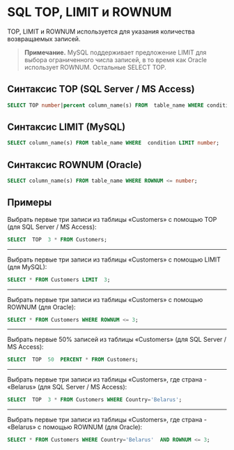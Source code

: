 # SQL TOP, LIMIT и ROWNUM

TOP, LIMIT и ROWNUM используется для указания количества возвращаемых записей.

>**Примечание.**  MySQL поддерживает предложение LIMIT для выбора ограниченного числа записей, в то время как Oracle использует ROWNUM. Остальные SELECT TOP.

## Синтаксис TOP (SQL Server / MS Access)

``` SQL
SELECT TOP number|percent column_name(s) FROM  table_name WHERE condition;
```

## Синтаксис LIMIT (MySQL)

``` SQL
SELECT column_name(s) FROM table_name WHERE  condition LIMIT number;
```

## Синтаксис ROWNUM (Oracle)

``` SQL
SELECT column_name(s) FROM table_name WHERE ROWNUM <= number;
```
## Примеры

Выбрать первые три записи из таблицы «Customers» с помощью TOP (для SQL Server / MS Access):
``` SQL
SELECT  TOP  3 * FROM Customers;
```
___
Выбрать первые три записи из таблицы «Customers»  с помощью LIMIT (для MySQL):
``` SQL
SELECT * FROM Customers LIMIT  3;
```
___
Выбрать первые три записи из таблицы «Customers»  с помощью ROWNUM (для Oracle):
``` SQL
SELECT * FROM Customers WHERE ROWNUM <= 3;
```
___________
Выбрать первые 50% записей из таблицы «Customers» (для SQL Server / MS Access):
``` SQL
SELECT  TOP  50  PERCENT * FROM Customers;
```
___
Выбрать первые три записи из таблицы «Customers», где страна - «Belarus» (для SQL Server / MS Access):
``` SQL
SELECT  TOP  3 * FROM Customers WHERE Country='Belarus';
```
___
Выбрать первые три записи из таблицы «Customers», где страна - «Belarus» с помощью ROWNUM (для Oracle):
``` SQL
SELECT * FROM Customers WHERE Country='Belarus'  AND ROWNUM <= 3;
```
